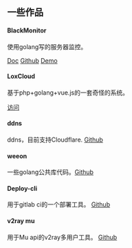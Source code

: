 ## 一些作品


#### BlackMonitor

使用golang写的服务器监控。

[Doc](https://blackcat.orx.me) [Github](https://blackcat.orx.me) [Demo](https://monitor.loxcloud.com)

#### LoxCloud

基于php+golang+vue.js的一套奇怪的系统。

[访问](https://loxcloud.com/)

#### ddns

ddns，目前支持Cloudflare. [Github](https://github.com/orvice/ddns)


#### weeon

一些golang公共库代码。[Github](https://github.com/weeon)


#### Deploy-cli

用于gitlab ci的一个部署工具。 [Github](https://github.com/weeon/deploy-cli)


#### v2ray mu

用于Mu api的v2ray多用户工具。 [Github](https://github.com/orvice/v2ray-mu)